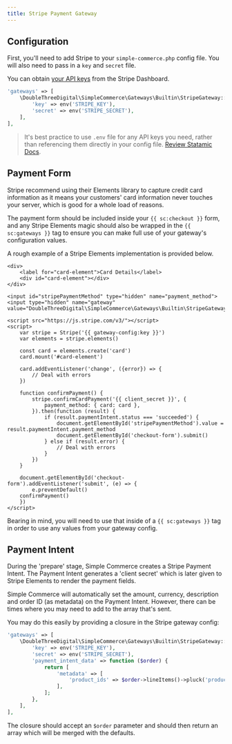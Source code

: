 ```yaml
---
title: Stripe Payment Gateway
---
```


## Configuration

First, you'll need to add Stripe to your `simple-commerce.php` config file. You will also need to pass in a `key` and `secret` file.

You can obtain [your API keys](https://dashboard.stripe.com/test/apikeys) from the Stripe Dashboard.

```php
'gateways' => [
	\DoubleThreeDigital\SimpleCommerce\Gateways\Builtin\StripeGateway::class => [
    	'key' => env('STRIPE_KEY'),
        'secret' => env('STRIPE_SECRET'),
    ],
],
```

> It's best practice to use `.env` file for any API keys you need, rather than referencing them directly in your config file. [Review Statamic Docs](https://statamic.dev/configuration#environment-variables).

## Payment Form

Stripe recommend using their Elements library to capture credit card information as it means your customers' card information never touches your server, which is good for a whole load of reasons.

The payment form should be included inside your `{{ sc:checkout }}` form, and any Stripe Elements magic should also be wrapped in the `{{ sc:gateways }}` tag to ensure you can make full use of your gateway's configuration values.

A rough example of a Stripe Elements implementation is provided below.

```antlers
<div>
    <label for="card-element">Card Details</label>
    <div id="card-element"></div>
</div>

<input id="stripePaymentMethod" type="hidden" name="payment_method">
<input type="hidden" name="gateway" value="DoubleThreeDigital\SimpleCommerce\Gateways\Builtin\StripeGateway">

<script src="https://js.stripe.com/v3/"></script>
<script>
    var stripe = Stripe('{{ gateway-config:key }}')
    var elements = stripe.elements()

    const card = elements.create('card')
    card.mount('#card-element')

    card.addEventListener('change', ({error}) => {
        // Deal with errors
    })

    function confirmPayment() {
        stripe.confirmCardPayment('{{ client_secret }}', {
            payment_method: { card: card },
        }).then(function (result) {
          	if (result.paymentIntent.status === 'succeeded') {
            	document.getElementById('stripePaymentMethod').value = result.paymentIntent.payment_method
            	document.getElementById('checkout-form').submit()
            } else if (result.error) {
             	// Deal with errors
            }
        })
    }

    document.getElementById('checkout-form').addEventListener('submit', (e) => {
        e.preventDefault()
	confirmPayment()
    })
</script>
```

Bearing in mind, you will need to use that inside of a `{{ sc:gateways }}` tag in order to use any values from your gateway config.

## Payment Intent

During the 'prepare' stage, Simple Commerce creates a Stripe Payment Intent. The Payment Intent generates a 'client secret' which is later given to Stripe Elements to render the payment fields.

Simple Commerce will automatically set the amount, currency, description and order ID (as metadata) on the Payment Intent. However, there can be times where you may need to add to the array that's sent.

You may do this easily by providing a closure in the Stripe gateway config:

```php
'gateways' => [
	\DoubleThreeDigital\SimpleCommerce\Gateways\Builtin\StripeGateway::class => [
    	'key' => env('STRIPE_KEY'),
        'secret' => env('STRIPE_SECRET'),
        'payment_intent_data' => function ($order) {
            return [
                'metadata' => [
                    'product_ids' => $order->lineItems()->pluck('product')->join(', '),
                ],
            ];
        },
    ],
],
```

The closure should accept an `$order` parameter and should then return an array which will be merged with the defaults.
